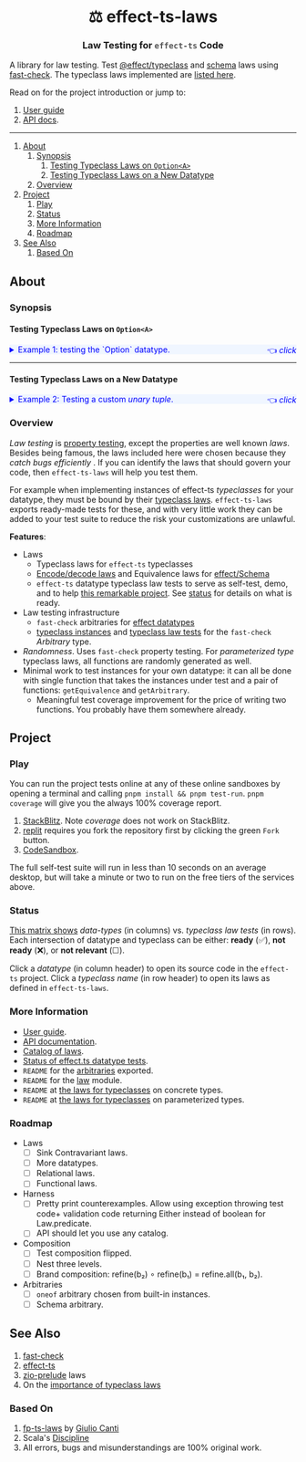 <h1 align='center' style='border: 0px !important'>⚖ effect-ts-laws</h1>

<h3 align='center' style='border: 0px !important'>
  Law Testing for
  <code style='color:#555'>effect-ts</code>
  Code
</h3>

A library for law testing. Test
[@effect/typeclass](https://www.npmjs.com/package/@effect/typeclass) and
[schema](https://effect.website/docs/schema/introduction/) laws using
[fast-check](https://github.com/dubzzz/fast-check). The typeclass laws implemented are
[listed here](https://middle-ages.github.io/effect-ts-laws-docs/catalog-of-laws.html).

Read on for the project introduction or jump to:

1. [User guide](docs/user-guide.md)
2. [API docs](https://middle-ages.github.io/effect-ts-laws-docs/).

---

1. [About](#about)
   1. [Synopsis](#synopsis)
      1. [Testing Typeclass Laws on `Option<A>`](#testing-typeclass-laws-on-optiona)
      2. [Testing Typeclass Laws on a New Datatype](#testing-typeclass-laws-on-a-new-datatype)
   2. [Overview](#overview)
2. [Project](#project)
   1. [Play](#play)
   2. [Status](#status)
   3. [More Information](#more-information)
   4. [Roadmap](#roadmap)
3. [See Also](#see-also)
   1. [Based On](#based-on)

## About

### Synopsis

#### Testing Typeclass Laws on `Option<A>`

<details>
<summary style='background:#f0f6ff;color:blue;cursor:pointer'>
Example 1: testing the `Option` datatype.
<span style='float: right'>👈 <i>click</i></span></summary>
<br/>

[testTypeClassLaws](https://middle-ages.github.io/effect-ts-laws-docs/functions/vitest.testTypeclassLaws.html)
will find the correct typeclass laws and test them. To define the tests required
for the `Option` datatype, for example, we need to:

1. Provide a function to build an `Equivalence<Option<A>>` from an
   `Equivalence<A>`.
    * Thankfully, `effect-ts` has such a function in the `Option`
      module called
      [getEquivalence](https://github.com/Effect-TS/effect/blob/main/packages/effect/src/Option.ts#L1059).
2. Provide the same for _arbitraries_.
    * `effect-ts-laws` exports an [option](src/arbitrary/README.md)
      function. It takes an `Arbitrary<A>` and return an `Arbitrary<Option<A>>`.
3. List all instances for the datatype by their typeclass name.
   * Note in the code below some instances, for example `Order`, are built from
     the instance of the underlying type. The `effect-ts-laws` export
     [monoOrder](https://middle-ages.github.io/effect-ts-laws-docs/functions/laws.monoOrder.html)
     provides this for the `Order` typeclass.

The `Option` typeclass law test:

```ts
import {
  Alternative,
  Applicative,
  Foldable,
  getOptionalMonoid,
  Monad,
  Traversable
} from '@effect/typeclass/data/Option'
import {Option as OP} from 'effect'
import {monoEquivalence, monoOrder, monoSemigroup, option} from 'effect-ts-laws'
import {testTypeclassLaws} from 'effect-ts-laws/vitest'
import {OptionTypeLambda} from 'effect/Option'

describe('@effect/typeclass/data/Option', () => {
  testTypeclassLaws<OptionTypeLambda>({
    getEquivalence: OP.getEquivalence,
    getArbitrary: option,
  })({
    Alternative,
    Applicative,
    Equivalence: OP.getEquivalence(monoEquivalence),
    Foldable,
    Monad,
    Monoid: getOptionalMonoid(monoSemigroup),
    Order: OP.getOrder(monoOrder),
    Traversable,
  })
})
```

What do we get in return to our investment in the three steps above and in
the added maintenance costs of this tiny, easy to maintain test?

Good coverage for a freight train full of fault models. _Vitest reporter_ showing
test results for the _seventy one_ typeclass laws relevant to the effect-ts `Option`
datatype as defined in the test above:

<a href="./docs/resources/screenshots/synopsis-option.png"><img src='./docs/resources/screenshots/synopsis-option.png' alt='synopsis output' width=600></a>
</details>

---

#### Testing Typeclass Laws on a New Datatype

<details>
<summary style='background:#f0f6ff;color:blue;cursor:pointer'>
Example 2: Testing a custom <i>unary tuple</i>.
<span style='float: right'>👈 <i>click</i></span></summary>
<br/>

You wrote a new datatype: `MyTuple`, and an instance of the effect-ts
`Covariant` typeclass. Lets test it for free:

```ts
import {Covariant as CO} from '@effect/typeclass'
import {Array as AR} from 'effect'
import {dual} from 'effect/Function'
import {TypeLambda} from 'effect/HKT'
import fc from 'fast-check'
import {testTypeclassLaws} from 'effect-ts-laws/vitest'

describe('MyTuple', () => {
  type MyTuple<A> = [A]

  interface MyTupleTypeLambda extends TypeLambda {
    readonly type: MyTuple<this['Target']>
  }

  const map: CO.Covariant<MyTupleTypeLambda>['map'] = dual(
    2,
    <A, B>([a]: MyTuple<A>, ab: (a: A) => B): MyTuple<B> => [ab(a)],
  )
  const Covariant: CO.Covariant<MyTupleTypeLambda> = {
    imap: CO.imap<MyTupleTypeLambda>(map),
    map,
  }

  testTypeclassLaws<MyTupleTypeLambda>({
    getEquivalence: AR.getEquivalence,
    getArbitrary: fc.tuple,
  })({Covariant})
})
```

`fast-check` will try to find a counterexample that breaks the laws. Because
it is quite impossible to find one in this case you should see:

<a href="./docs/resources/screenshots/synopsis-tuple.png"><img src='./docs/resources/screenshots/synopsis-tuple.png' alt='synopsis output' width=400></a>

Above you see that _eight_ typeclass laws that were tested:

1. **Covariant** <u>identity</u> and <u>composition</u> laws. `count = 2`
    1. Because **Covariant** _extends_ **Invariant**, the  typeclass
       laws of <u>identity</u> and <u>composition</u> of this typeclass are tested.
      `count = 2 + 2`
        1. effect-ts lets you _compose_ a pair of **Invariants** into a new
           **Invariant**.  There are fault models that will only be covered if we
           test such composed instances. To cover these fault models, the
           instance under test is composed with the `Option` Invariant instance
           and run through the <u>identity</u> and <u>composition</u> laws.
           `count = 2 + 2 + 2`
    2. effect-ts lets you compose **Covariants** as well. The instance under
       test is composed with the `Option` Covariant instance and run through
       the <u>identity</u> and <u>composition</u> laws. `count = 2 + 2 + 2 + 2`

</details>

### Overview

_Law testing_ is [property
testing](https://zio.dev/reference/test/property-testing), except the properties
are well known _laws_. Besides being famous, the laws included here were chosen
because they _catch bugs efficiently_ . If you can identify the laws that should
govern your code, then `effect-ts-laws` will help you test them.

For example when implementing instances of effect-ts _typeclasses_ for your
datatype, they must be bound by their
[typeclass laws](https://middle-ages.github.io/effect-ts-laws-docs/catalog-of-laws.html).
`effect-ts-laws` exports ready-made tests for these, and with very little work
they can be added to your test suite to reduce the risk your customizations are
unlawful.

**Features**:

* Laws
  * Typeclass laws for `effect-ts` typeclasses
  * [Encode/decode laws](http://middle-ages.github.io/effect-ts-laws-docs/functions/laws.schemaLaws.html) and Equivalence laws for
    [effect/Schema](https://effect-ts.github.io/effect/effect/Schema.ts.html)
  * `effect-ts` datatype typeclass law tests to serve as self-test, demo, and
    to help [this remarkable project](https://effect.website). See
    [status](#status) for details on what is ready.
* Law testing infrastructure
  * `fast-check` arbitraries for
    [effect datatypes](./src/arbitrary/README.md)
  * [typeclass instances](https://github.com/middle-ages/effect-ts-laws/blob/main/src/arbitrary/instances.ts) and
    [typeclass law tests](https://github.com/middle-ages/effect-ts-laws/blob/main/tests/fast-check.spec.ts)
    for the `fast-check` _Arbitrary_ type.
* _Randomness_. Uses `fast-check` property testing. For
  _parameterized type_ typeclass laws, all functions are randomly generated as
  well.
* Minimal work to test instances for your own datatype: it can all be
  done with single function that takes the instances under test and
  a pair of functions: `getEquivalence` and `getArbitrary`.
  * Meaningful test coverage improvement for the price of writing two functions.
    You probably have them somewhere already.

## Project

### Play

You can run the project tests online at any of these online sandboxes by opening
a terminal and calling `pnpm install && pnpm test-run`. `pnpm coverage` will give
you the always 100% coverage report.

1. [StackBlitz](https://stackblitz.com/~/github.com/middle-ages/effect-ts-laws).
   Note _coverage_ does not work on StackBlitz.
2. [replit](https://replit.com/@middle-ages/effect-ts-laws) requires you fork
   the repository first by clicking the green `Fork` button.
3. [CodeSandbox](https://codesandbox.io/p/github/middle-ages/effect-ts-laws/main?import=true).

The full self-test suite will run in less than 10 seconds on an average desktop,
but will take a minute or two to run on the free tiers of the services above.

### Status

[This matrix shows](https://middle-ages.github.io/effect-ts-laws-docs/media/status.html)
_data-types_ (in columns) vs. _typeclass law tests_ (in rows). Each intersection
of datatype and typeclass can be either: **ready** (✅), **not ready** (❌), or
**not relevant** (☐).

Click a _datatype_ (in column header) to open its source code in the `effect-ts`
project. Click a _typeclass name_ (in row header) to open its laws as defined in
`effect-ts-laws`.

### More Information

* [User guide](docs/user-guide.md).
* [API documentation](https://middle-ages.github.io/effect-ts-laws-docs/).
* [Catalog of laws](https://middle-ages.github.io/effect-ts-laws-docs/catalog-of-laws.html).
* [Status of effect.ts datatype tests](https://middle-ages.github.io/effect-ts-laws-docs/media/status.html).
* `README` for the [arbitraries](src/arbitrary/README.md) exported.
* `README` for the [law](src/law/README.md) module.
* `README` at [the laws for typeclasses](src/laws/typeclass/concrete/README.md) on concrete types.
* `README` at [the laws for typeclasses](src/laws/typeclass/parameterized/README.md) on parameterized types.

### Roadmap

* Laws
  * [ ] Sink Contravariant laws.
  * [ ] More datatypes.
  * [ ] Relational laws.
  * [ ] Functional laws.
* Harness
  * [ ] Pretty print counterexamples. Allow using exception throwing test code+
        validation code returning Either instead of boolean for Law.predicate.
  * [ ] API should let you use any catalog.
* Composition
  * [ ] Test composition flipped.
  * [ ] Nest three levels.
  * [ ] Brand composition: refine(b₂) ∘ refine(b₁) = refine.all(b₁, b₂).
* Arbitraries
  * [ ] `oneof` arbitrary chosen from built-in instances.
  * [ ] Schema arbitrary.

## See Also

1. [fast-check](https://github.com/dubzzz/fast-check)
2. [effect-ts](https://github.com/Effect-ts/effect)
3. [zio-prelude](https://github.com/zio/zio-prelude/tree/series/2.x/laws/shared/src/main/scala/zio/prelude/laws) laws
4. On the [importance of typeclass laws](https://degoes.net/articles/principled-typeclasses#laws)

### Based On

1. [fp-ts-laws](https://gcanti.github.io/fp-ts-laws) by
   [Giulio Canti](https://github.com/gcanti)
2. Scala's [Discipline](https://typelevel.org/cats/typeclasses/lawtesting.html)
3. All errors, bugs and misunderstandings are 100% original work.
